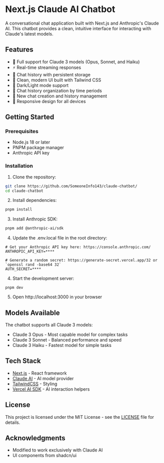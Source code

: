 # Next.js Claude AI Chatbot

A conversational chat application built with Next.js and Anthropic's Claude AI. This chatbot provides a clean, intuitive interface for interacting with Claude's latest models.

## Features

- 🤖 Full support for Claude 3 models (Opus, Sonnet, and Haiku)
- ⚡ Real-time streaming responses
- 📝 Chat history with persistent storage
- 🎨 Clean, modern UI built with Tailwind CSS
- 🌙 Dark/Light mode support
- 💾 Chat history organization by time periods
- 🔄 New chat creation and history management
- 📱 Responsive design for all devices

## Getting Started

### Prerequisites

- Node.js 18 or later
- PNPM package manager
- Anthropic API key

### Installation

1. Clone the repository:
```bash
git clone https://github.com/SomeoneInfo143/claude-chatbot/
cd claude-chatbot
```

2. Install dependencies:
```bash
pnpm install
```

3. Install Anthropic SDK:
```bash
pnpm add @anthropic-ai/sdk
```

4. Update the .env.local file in the root directory:
```env
# Get your Anthropic API key here: https://console.anthropic.com/
ANTHROPIC_API_KEY=****

# Generate a random secret: https://generate-secret.vercel.app/32 or `openssl rand -base64 32`
AUTH_SECRET=****
```


4. Start the development server:
```
pnpm dev
```

5. Open http://localhost:3000 in your browser

## Models Available

The chatbot supports all Claude 3 models:

- Claude 3 Opus - Most capable model for complex tasks
- Claude 3 Sonnet - Balanced performance and speed
- Claude 3 Haiku - Fastest model for simple tasks

## Tech Stack

- [Next.js](https://nextjs.org/) - React framework
- [Claude AI](https://anthropic.com/claude) - AI model provider
- [TailwindCSS](https://tailwindcss.com/) - Styling
- [Vercel AI SDK](https://sdk.vercel.ai/docs) - AI interaction helpers

## License

This project is licensed under the MIT License - see the [LICENSE](LICENSE) file for details.

## Acknowledgments

- Modified to work exclusively with Claude AI
- UI components from shadcn/ui
